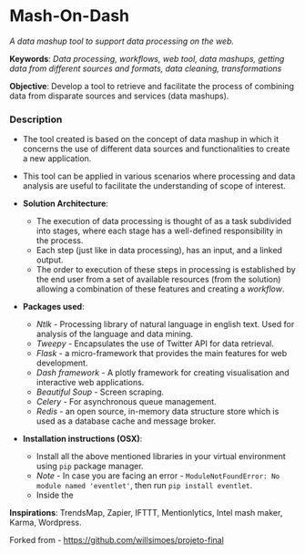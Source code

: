 # Mash-On-Dash
*A data mashup tool to support data processing on the web.*

**Keywords**: *Data processing, workflows, web tool, data mashups, getting data from different sources and formats,
data cleaning, transformations*

**Objective**: Develop a tool to retrieve and facilitate the process of combining data from disparate sources and
services (data mashups).

### Description
- The tool created is based on the concept of data mashup in which it concerns the use of different data sources and
functionalities to create a new application.   
  

- This tool can be applied in various scenarios where processing and data analysis are useful to facilitate the 
understanding of scope of interest.   
  

- **Solution Architecture**:
    - The execution of data processing is thought of as a task subdivided into stages, where each stage has a well-defined
    responsibility in the process.
    - Each step (just like in data processing), has an input, and a linked output.
    - The order to execution of these steps in processing is established by the end user from a set of available 
      resources (from the solution) allowing a combination of these features and creating a *workflow*.   


- **Packages used**: 
    - *Ntlk* - Processing library of natural language in english text. Used for analysis of the language and data mining.
    - *Tweepy* - Encapsulates the use of Twitter API for data retrieval.
    - *Flask* - a micro-framework that provides the main features for web development.
    - *Dash framework* - A plotly framework for creating visualisation and interactive web applications.
    - *Beautiful Soup* - Screen scraping.
    - *Celery* - For asynchronous queue management.
    - *Redis* - an open source, in-memory data structure store which is used as a database cache and message broker.
      

- **Installation instructions (OSX)**:
    - Install all the above mentioned libraries in your virtual environment using `pip` package manager.
    - *Note* - In case you are facing an error - `ModuleNotFoundError: No module named 'eventlet'`, then run `pip install eventlet`.
    - Inside the 









**Inspirations**: TrendsMap, Zapier, IFTTT, Mentionlytics, Intel mash maker, Karma, Wordpress.

Forked from - https://github.com/willsimoes/projeto-final 


